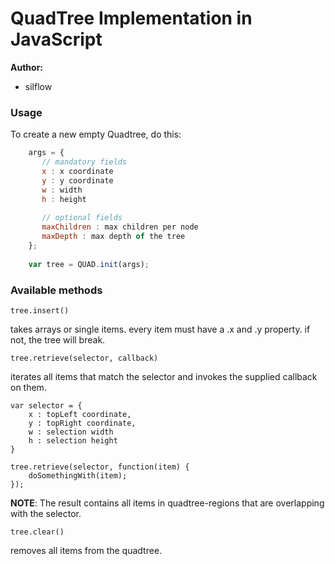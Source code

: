 ﻿QuadTree Implementation in JavaScript
========

**Author:** 

 * silflow

### Usage ###
To create a new empty Quadtree, do this:

```javascript
    args = {
       // mandatory fields
       x : x coordinate
       y : y coordinate
       w : width
       h : height
     
       // optional fields
       maxChildren : max children per node
       maxDepth : max depth of the tree
    };
    
    var tree = QUAD.init(args);
```
### Available methods ###
    tree.insert()

takes arrays or single items. every item must have a .x and .y property. if not, the tree will break.

    tree.retrieve(selector, callback)

iterates all items that match the selector and invokes the supplied callback on them.

    var selector = {
        x : topLeft coordinate,
        y : topRight coordinate,
        w : selection width
        h : selection height
    }

    tree.retrieve(selector, function(item) {
        doSomethingWith(item);
    });

**NOTE**: The result contains all items in quadtree-regions that are overlapping with the selector.

    tree.clear()
 removes all items from the quadtree.